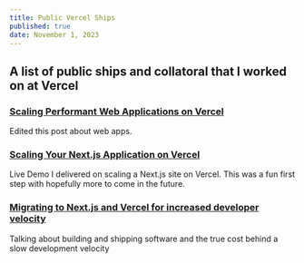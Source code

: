 ```yaml
---
title: Public Vercel Ships
published: true
date: November 1, 2023
---
```


## A list of public ships and collatoral that I worked on at Vercel

### [Scaling Performant Web Applications on Vercel](https://vercel.com/blog/building-secure-and-performant-web-applications-on-vercel)

Edited this post about web apps.

### [Scaling Your Next.js Application on Vercel](https://www.youtube.com/watch?v=z9cg0bWsRrg)

Live Demo I delivered on scaling a Next.js site on Vercel. This was a fun first step with hopefully more to come in the future.

### [Migrating to Next.js and Vercel for increased developer velocity](https://www.youtube.com/watch?v=w4fiW0yWgbA)

Talking about building and shipping software and the true cost behind a slow development velocity